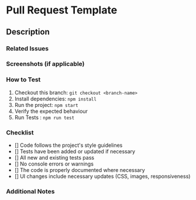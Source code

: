 # Pull Request Template

## Description

### Related Issues

### Screenshots (if applicable)

### How to Test

1. Checkout this branch: `git checkout <branch-name>`
2. Install dependencies: `npm install`
3. Run the project: `npm start`
4. Verify the expected behaviour
5. Run Tests : `npm run test`

### Checklist

- [] Code follows the project's style guidelines
- [] Tests have been added or updated if necessary
- [] All new and existing tests pass
- [] No console errors or warnings
- [] The code is properly documented where necessary
- [] UI changes include necessary updates (CSS, images, responsiveness)

### Additional Notes
